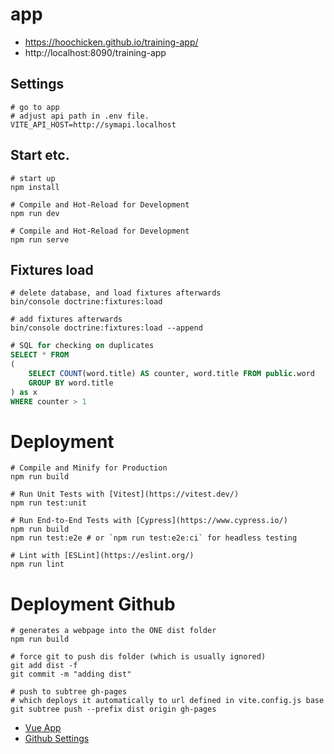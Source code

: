 # app

* https://hoochicken.github.io/training-app/
* http://localhost:8090/training-app

## Settings

~~~shell
# go to app
# adjust api path in .env file.
VITE_API_HOST=http://symapi.localhost
~~~

## Start etc.

~~~shell
# start up 
npm install

# Compile and Hot-Reload for Development
npm run dev

# Compile and Hot-Reload for Development
npm run serve
~~~

## Fixtures load

~~~shell
# delete database, and load fixtures afterwards 
bin/console doctrine:fixtures:load

# add fixtures afterwards 
bin/console doctrine:fixtures:load --append
~~~

~~~sql
# SQL for checking on duplicates
SELECT * FROM
(
	SELECT COUNT(word.title) AS counter, word.title FROM public.word
	GROUP BY word.title
) as x
WHERE counter > 1
~~~


# Deployment

~~~shell
# Compile and Minify for Production
npm run build

# Run Unit Tests with [Vitest](https://vitest.dev/)
npm run test:unit

# Run End-to-End Tests with [Cypress](https://www.cypress.io/)
npm run build
npm run test:e2e # or `npm run test:e2e:ci` for headless testing

# Lint with [ESLint](https://eslint.org/)
npm run lint
~~~

# Deployment Github

~~~shell
# generates a webpage into the ONE dist folder
npm run build 

# force git to push dis folder (which is usually ignored) 
git add dist -f
git commit -m "adding dist"

# push to subtree gh-pages 
# which deploys it automatically to url defined in vite.config.js base
git subtree push --prefix dist origin gh-pages
~~~

* [Vue App](https://hoochicken.github.io/vueapp/)
* [Github Settings](https://github.com/hoochicken/vueapp/settings/pages)

